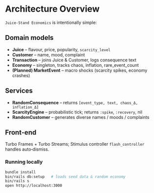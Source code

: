 # Architecture Overview

`Juice‑Stand Economics` is intentionally simple:

## Domain models

- **Juice** – flavour, price, popularity, `scarcity_level`
- **Customer** – name, mood, complaint
- **Transaction** – joins Juice & Customer, logs consequence text
- **Economy** – singleton, tracks chaos, inflation, rare_event_count
- **(Planned) MarketEvent** – macro shocks (scarcity spikes, economy crashes)

## Services

- **RandomConsequence** – returns `[event_type, text, chaos_Δ, inflation_Δ]`
- **ScarcityEngine** – probabilistic tick; returns `:spike`, `:recovery`, nil
- **RandomCustomer** – generates diverse names / moods / complaints

## Front‑end

Turbo Frames + Turbo Streams; Stimulus controller `flash_controller`
handles auto‑dismiss.

### Running locally

```bash
bundle install
bin/rails db:setup   # loads seed data & random economy
bin/rails s
open http://localhost:3000
```
